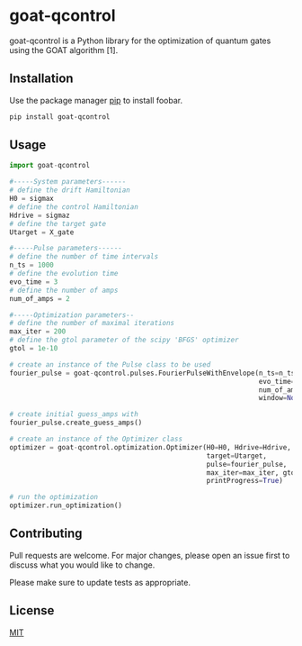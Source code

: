# goat-qcontrol

goat-qcontrol is a Python library for the optimization of quantum gates using the GOAT algorithm [1].

## Installation

Use the package manager [pip](https://pip.pypa.io/en/stable/) to install foobar.

```bash
pip install goat-qcontrol
```

## Usage

```python
import goat-qcontrol

#-----System parameters------
# define the drift Hamiltonian
H0 = sigmax
# define the control Hamiltonian
Hdrive = sigmaz
# define the target gate
Utarget = X_gate

#-----Pulse parameters------
# define the number of time intervals
n_ts = 1000
# define the evolution time
evo_time = 3
# define the number of amps
num_of_amps = 2

#-----Optimization parameters--
# define the number of maximal iterations
max_iter = 200
# define the gtol parameter of the scipy 'BFGS' optimizer
gtol = 1e-10

# create an instance of the Pulse class to be used
fourier_pulse = goat-qcontrol.pulses.FourierPulseWithEnvelope(n_ts=n_ts,
                                                              evo_time=evo_time,
                                                              num_of_amps=num_of_amps,
                                                              window=None)

# create initial guess_amps with 
fourier_pulse.create_guess_amps()

# create an instance of the Optimizer class
optimizer = goat-qcontrol.optimization.Optimizer(H0=H0, Hdrive=Hdrive,
                                                 target=Utarget,
                                                 pulse=fourier_pulse,
                                                 max_iter=max_iter, gtol=gtol,
                                                 printProgress=True)

# run the optimization
optimizer.run_optimization()
```

## Contributing
Pull requests are welcome. For major changes, please open an issue first to discuss what you would like to change.

Please make sure to update tests as appropriate.

## License
[MIT](https://choosealicense.com/licenses/mit/)